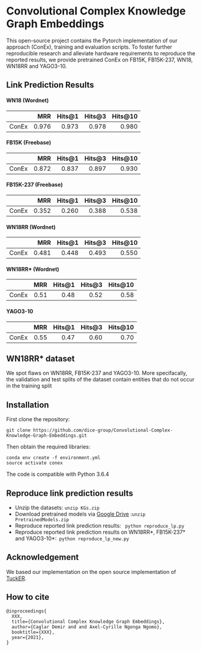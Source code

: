# Convolutional Complex Knowledge Graph Embeddings

This open-source project contains the Pytorch implementation of our approach (ConEx), training and evaluation scripts.
To foster further reproducible research and alleviate hardware requirements to reproduce the reported results, we provide pretrained ConEx on FB15K, FB15K-237, WN18, WN18RR and YAGO3-10.

## Link Prediction Results

#### WN18 (Wordnet)

|         |   MRR | Hits@1 | Hits@3 | Hits@10 |                                                            
|---------|------:|-------:|-------:|--------:|
| ConEx   | 0.976 | 0.973  | 0.978  |   0.980 |   

#### FB15K (Freebase)

|         |   MRR | Hits@1 | Hits@3 | Hits@10 |
|---------|------:|-------:|-------:|--------:|
| ConEx   | 0.872 | 0.837  | 0.897  |   0.930 |   

#### FB15K-237 (Freebase)
|         |   MRR | Hits@1 | Hits@3 | Hits@10 |
|---------|------:|-------:|-------:|--------:|
| ConEx   | 0.352 |  0.260 |  0.388 |   0.538 |   

#### WN18RR (Wordnet)
|         |   MRR | Hits@1 | Hits@3 | Hits@10 |
|---------|------:|-------:|-------:|--------:|
| ConEx   | 0.481 |  0.448 |  0.493 |   0.550 | 

#### WN18RR* (Wordnet)
|         |   MRR | Hits@1 | Hits@3 | Hits@10 |
|---------|------:|-------:|-------:|--------:|
| ConEx   | 0.51 |  0.48 |  0.52 |   0.58 | 


#### YAGO3-10
|         |   MRR | Hits@1 | Hits@3 | Hits@10 |
|---------|------:|-------:|-------:|--------:|
| ConEx   | 0.55  |  0.47  |  0.60  |  0.70   | 

## WN18RR* dataset
We spot flaws on WN18RR, FB15K-237 and YAGO3-10. More specifacally, the validation and test splits of the dataset contain entities that do not occur in the training split


## Installation

First clone the repository:
```
git clone https://github.com/dice-group/Convolutional-Complex-Knowledge-Graph-Embeddings.git
```
Then obtain the required libraries:
```
conda env create -f environment.yml
source activate conex
```
The code is compatible with Python 3.6.4


## Reproduce link prediction results
- Unzip the datasets: ```unzip KGs.zip```
- Download pretrained models via [Google Drive](https://drive.google.com/drive/folders/1QkI6C3otXU7xylt_JDtFTf6VybU0Q2bH?usp=sharing) :```unzip PretrainedModels.zip```
- Reproduce reported link prediction results: ``` python reproduce_lp.py```
- Reproduce reported link prediction results on WN18RR*, FB15K-237* and YAGO3-10*:``` python reproduce_lp_new.py```



## Acknowledgement 
We based our implementation on the open source implementation of [TuckER](https://github.com/ibalazevic/TuckER).

## How to cite
```
@inproceedings{
  XXX,
  title={Convolutional Complex Knowledge Graph Embeddings},
  author={Caglar Demir and and Axel-Cyrille Ngonga Ngomo},
  booktitle={XXX},
  year={2021},
}
```